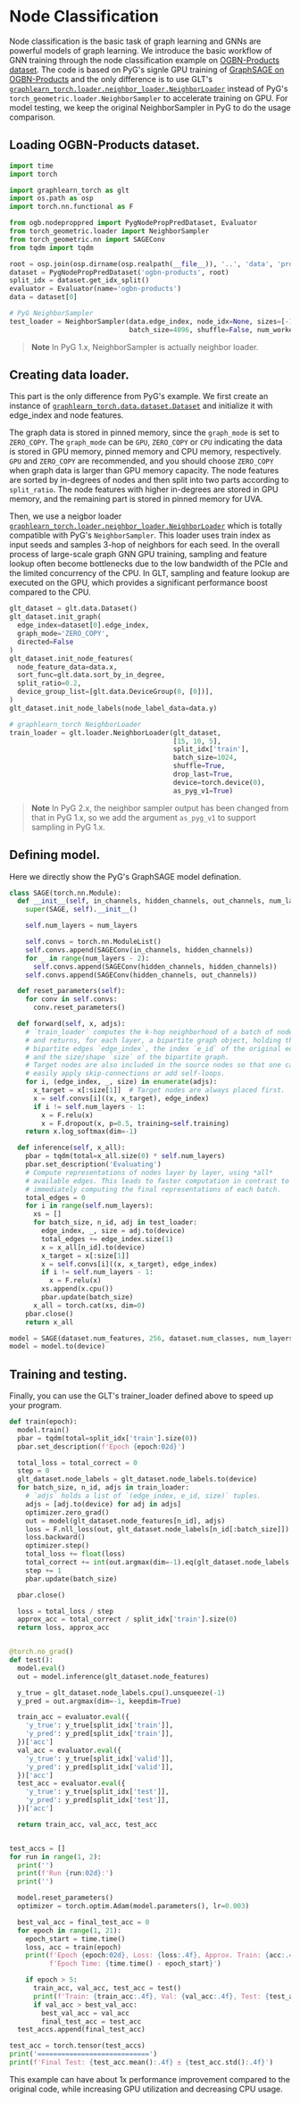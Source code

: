 # Node Classification

Node classification is the basic task of graph learning and GNNs are powerful
models of graph learning.
We introduce the basic workflow of GNN training through the node classification
example on [OGBN-Products dataset](https://ogb.stanford.edu/docs/nodeprop/#ogbn-products).
The code is based on PyG's signle GPU training of
[GraphSAGE on OGBN-Products](https://github.com/pyg-team/pytorch_geometric/blob/master/examples/ogbn_products_sage.py) and the only difference is to use GLT's
[`graphlearn_torch.loader.neighbor_loader.NeighborLoader`](graphlearn_torch.loader.neighbor_loader.NeighborLoader)
instead of PyG's `torch_geometric.loader.NeighborSampler` to accelerate training on GPU.
For model testing, we keep the original NeighborSampler in PyG to do the usage comparison.

## Loading OGBN-Products dataset.

``` python
import time
import torch

import graphlearn_torch as glt
import os.path as osp
import torch.nn.functional as F

from ogb.nodeproppred import PygNodePropPredDataset, Evaluator
from torch_geometric.loader import NeighborSampler
from torch_geometric.nn import SAGEConv
from tqdm import tqdm

root = osp.join(osp.dirname(osp.realpath(__file__)), '..', 'data', 'products')
dataset = PygNodePropPredDataset('ogbn-products', root)
split_idx = dataset.get_idx_split()
evaluator = Evaluator(name='ogbn-products')
data = dataset[0]

# PyG NeighborSampler
test_loader = NeighborSampler(data.edge_index, node_idx=None, sizes=[-1],
                              batch_size=4096, shuffle=False, num_workers=12)
```

> **Note**
> In PyG 1.x, NeighborSampler is actually neighbor loader.

## Creating data loader.

This part is the only difference from PyG's example.
We first create an instance of [`graphlearn_torch.data.dataset.Dataset`](graphlearn_torch.data.dataset.Dataset)
and initialize it with edge_index and node features.

The graph data is stored in pinned memory, since the `graph_mode` is set to `ZERO_COPY`.
The `graph_mode` can be `GPU`, `ZERO_COPY` or `CPU` indicating the data is
stored in GPU memory, pinned memory and CPU memory, respectively. `GPU` and `ZERO_COPY`
are recommended, and you should choose `ZERO_COPY` when graph data is larger than
GPU memory capacity.
The node features are sorted by in-degrees of nodes and then split into two parts
according to `split_ratio`. The node features with higher in-degrees are stored
in GPU memory, and the remaining part is stored in pinned memory for UVA.

Then, we use a neigbor loader [`graphlearn_torch.loader.neighbor_loader.NeighborLoader`](graphlearn_torch.loader.neighbor_loader.NeighborLoader) which is totally compatible with PyG's `NeighborSampler`.
This loader uses train index as input seeds and samples 3-hop of neighbors for each
seed.
In the overall process of large-scale graph GNN GPU training, sampling and feature
lookup often become bottlenecks due to the low bandwidth of the PCIe and the
limited concurrency of the CPU.
In GLT, sampling and feature lookup are executed on the GPU, which provides a significant
performance boost compared to the CPU.

``` python
glt_dataset = glt.data.Dataset()
glt_dataset.init_graph(
  edge_index=dataset[0].edge_index,
  graph_mode='ZERO_COPY',
  directed=False
)
glt_dataset.init_node_features(
  node_feature_data=data.x,
  sort_func=glt.data.sort_by_in_degree,
  split_ratio=0.2,
  device_group_list=[glt.data.DeviceGroup(0, [0])],
)
glt_dataset.init_node_labels(node_label_data=data.y)

# graphlearn_torch NeighborLoader
train_loader = glt.loader.NeighborLoader(glt_dataset,
                                         [15, 10, 5],
                                         split_idx['train'],
                                         batch_size=1024,
                                         shuffle=True,
                                         drop_last=True,
                                         device=torch.device(0),
                                         as_pyg_v1=True)
```
> **Note**
> In PyG 2.x, the neighbor sampler output has been changed from that in PyG 1.x,
> so we add the argument `as_pyg_v1` to support sampling in PyG 1.x.

## Defining model.

Here we directly show the PyG's GraphSAGE model defination.
```python
class SAGE(torch.nn.Module):
  def __init__(self, in_channels, hidden_channels, out_channels, num_layers):
    super(SAGE, self).__init__()

    self.num_layers = num_layers

    self.convs = torch.nn.ModuleList()
    self.convs.append(SAGEConv(in_channels, hidden_channels))
    for _ in range(num_layers - 2):
      self.convs.append(SAGEConv(hidden_channels, hidden_channels))
    self.convs.append(SAGEConv(hidden_channels, out_channels))

  def reset_parameters(self):
    for conv in self.convs:
      conv.reset_parameters()

  def forward(self, x, adjs):
    # `train_loader` computes the k-hop neighborhood of a batch of nodes,
    # and returns, for each layer, a bipartite graph object, holding the
    # bipartite edges `edge_index`, the index `e_id` of the original edges,
    # and the size/shape `size` of the bipartite graph.
    # Target nodes are also included in the source nodes so that one can
    # easily apply skip-connections or add self-loops.
    for i, (edge_index, _, size) in enumerate(adjs):
      x_target = x[:size[1]]  # Target nodes are always placed first.
      x = self.convs[i]((x, x_target), edge_index)
      if i != self.num_layers - 1:
        x = F.relu(x)
        x = F.dropout(x, p=0.5, training=self.training)
    return x.log_softmax(dim=-1)

  def inference(self, x_all):
    pbar = tqdm(total=x_all.size(0) * self.num_layers)
    pbar.set_description('Evaluating')
    # Compute representations of nodes layer by layer, using *all*
    # available edges. This leads to faster computation in contrast to
    # immediately computing the final representations of each batch.
    total_edges = 0
    for i in range(self.num_layers):
      xs = []
      for batch_size, n_id, adj in test_loader:
        edge_index, _, size = adj.to(device)
        total_edges += edge_index.size(1)
        x = x_all[n_id].to(device)
        x_target = x[:size[1]]
        x = self.convs[i]((x, x_target), edge_index)
        if i != self.num_layers - 1:
          x = F.relu(x)
        xs.append(x.cpu())
        pbar.update(batch_size)
      x_all = torch.cat(xs, dim=0)
    pbar.close()
    return x_all

model = SAGE(dataset.num_features, 256, dataset.num_classes, num_layers=3)
model = model.to(device)
```

## Training and testing.

Finally, you can use the GLT's trainer_loader defined above to speed up your program.

``` python
def train(epoch):
  model.train()
  pbar = tqdm(total=split_idx['train'].size(0))
  pbar.set_description(f'Epoch {epoch:02d}')

  total_loss = total_correct = 0
  step = 0
  glt_dataset.node_labels = glt_dataset.node_labels.to(device)
  for batch_size, n_id, adjs in train_loader:
    # `adjs` holds a list of `(edge_index, e_id, size)` tuples.
    adjs = [adj.to(device) for adj in adjs]
    optimizer.zero_grad()
    out = model(glt_dataset.node_features[n_id], adjs)
    loss = F.nll_loss(out, glt_dataset.node_labels[n_id[:batch_size]])
    loss.backward()
    optimizer.step()
    total_loss += float(loss)
    total_correct += int(out.argmax(dim=-1).eq(glt_dataset.node_labels[n_id[:batch_size]]).sum())
    step += 1
    pbar.update(batch_size)

  pbar.close()

  loss = total_loss / step
  approx_acc = total_correct / split_idx['train'].size(0)
  return loss, approx_acc


@torch.no_grad()
def test():
  model.eval()
  out = model.inference(glt_dataset.node_features)

  y_true = glt_dataset.node_labels.cpu().unsqueeze(-1)
  y_pred = out.argmax(dim=-1, keepdim=True)

  train_acc = evaluator.eval({
    'y_true': y_true[split_idx['train']],
    'y_pred': y_pred[split_idx['train']],
  })['acc']
  val_acc = evaluator.eval({
    'y_true': y_true[split_idx['valid']],
    'y_pred': y_pred[split_idx['valid']],
  })['acc']
  test_acc = evaluator.eval({
    'y_true': y_true[split_idx['test']],
    'y_pred': y_pred[split_idx['test']],
  })['acc']

  return train_acc, val_acc, test_acc


test_accs = []
for run in range(1, 2):
  print('')
  print(f'Run {run:02d}:')
  print('')

  model.reset_parameters()
  optimizer = torch.optim.Adam(model.parameters(), lr=0.003)

  best_val_acc = final_test_acc = 0
  for epoch in range(1, 21):
    epoch_start = time.time()
    loss, acc = train(epoch)
    print(f'Epoch {epoch:02d}, Loss: {loss:.4f}, Approx. Train: {acc:.4f}',
          f'Epoch Time: {time.time() - epoch_start}')

    if epoch > 5:
      train_acc, val_acc, test_acc = test()
      print(f'Train: {train_acc:.4f}, Val: {val_acc:.4f}, Test: {test_acc:.4f}')
      if val_acc > best_val_acc:
        best_val_acc = val_acc
        final_test_acc = test_acc
  test_accs.append(final_test_acc)

test_acc = torch.tensor(test_accs)
print('============================')
print(f'Final Test: {test_acc.mean():.4f} ± {test_acc.std():.4f}')
```

This example can have about 1x performance improvement compared to the
original code, while increasing GPU utilization and decreasing CPU usage.